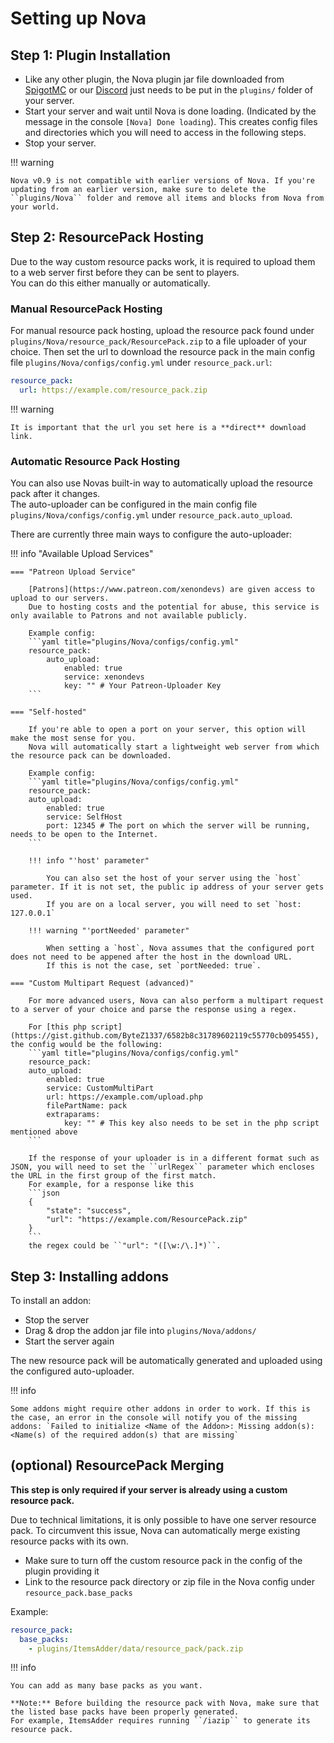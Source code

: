 # Setting up Nova

## Step 1: Plugin Installation

* Like any other plugin, the Nova plugin jar file downloaded from [SpigotMC](https://www.spigotmc.org/resources/93648/) or our [Discord](https://discord.gg/hnEknVWvUe) just needs to be put in the ``plugins/`` folder of your server.
* Start your server and wait until Nova is done loading. (Indicated by the message in the console `[Nova] Done loading`). This creates config files and directories which you will need to access in the following steps.
* Stop your server.

!!! warning

    Nova v0.9 is not compatible with earlier versions of Nova. If you're updating from an earlier version, make sure to delete the ``plugins/Nova`` folder and remove all items and blocks from Nova from your world.

## Step 2: ResourcePack Hosting

Due to the way custom resource packs work, it is required to upload them to a web server first before they can be sent to players.  
You can do this either manually or automatically.

### Manual ResourcePack Hosting

For manual resource pack hosting, upload the resource pack found under ``plugins/Nova/resource_pack/ResourcePack.zip`` to a file uploader of your choice.
Then set the url to download the resource pack in the main config file ``plugins/Nova/configs/config.yml`` under ``resource_pack.url``:

```yaml title="plugins/Nova/configs/config.yml"
resource_pack:
  url: https://example.com/resource_pack.zip
```

!!! warning

    It is important that the url you set here is a **direct** download link.

### Automatic Resource Pack Hosting

You can also use Novas built-in way to automatically upload the resource pack after it changes.  
The auto-uploader can be configured in the main config file ``plugins/Nova/configs/config.yml`` under ``resource_pack.auto_upload``.

There are currently three main ways to configure the auto-uploader:

!!! info "Available Upload Services"

    === "Patreon Upload Service"
    
        [Patrons](https://www.patreon.com/xenondevs) are given access to upload to our servers.
        Due to hosting costs and the potential for abuse, this service is only available to Patrons and not available publicly.
    
        Example config:
        ```yaml title="plugins/Nova/configs/config.yml"
        resource_pack:
            auto_upload:
                enabled: true
                service: xenondevs
                key: "" # Your Patreon-Uploader Key
        ```
    
    === "Self-hosted"
    
        If you're able to open a port on your server, this option will make the most sense for you.
        Nova will automatically start a lightweight web server from which the resource pack can be downloaded.
    
        Example config:
        ```yaml title="plugins/Nova/configs/config.yml"
        resource_pack:
        auto_upload:
            enabled: true
            service: SelfHost
            port: 12345 # The port on which the server will be running, needs to be open to the Internet.
        ```
    
        !!! info "'host' parameter"
    
            You can also set the host of your server using the `host` parameter. If it is not set, the public ip address of your server gets used.
            If you are on a local server, you will need to set `host: 127.0.0.1`
    
        !!! warning "'portNeeded' parameter"
    
            When setting a `host`, Nova assumes that the configured port does not need to be appened after the host in the download URL.
            If this is not the case, set `portNeeded: true`.
    
    === "Custom Multipart Request (advanced)"
    
        For more advanced users, Nova can also perform a multipart request to a server of your choice and parse the response using a regex.
    
        For [this php script](https://gist.github.com/ByteZ1337/6582b8c31789602119c55770cb095455), the config would be the following:
        ```yaml title="plugins/Nova/configs/config.yml"
        resource_pack:
        auto_upload:
            enabled: true
            service: CustomMultiPart
            url: https://example.com/upload.php
            filePartName: pack
            extraparams:
                key: "" # This key also needs to be set in the php script mentioned above
        ```
    
        If the response of your uploader is in a different format such as JSON, you will need to set the ``urlRegex`` parameter which encloses the URL in the first group of the first match.
        For example, for a response like this 
        ```json
        {
            "state": "success",
            "url": "https://example.com/ResourcePack.zip"
        }
        ```
        the regex could be ``"url": "([\w:/\.]*)``.

## Step 3: Installing addons

To install an addon:

* Stop the server
* Drag & drop the addon jar file into ``plugins/Nova/addons/``
* Start the server again

The new resource pack will be automatically generated and uploaded using the configured auto-uploader.

!!! info

    Some addons might require other addons in order to work. If this is the case, an error in the console will notify you of the missing addons: `Failed to initialize <Name of the Addon>: Missing addon(s): <Name(s) of the required addon(s) that are missing`

## (optional) ResourcePack Merging

**This step is only required if your server is already using a custom resource pack.**

Due to technical limitations, it is only possible to have one server resource pack. To circumvent this issue, Nova can automatically merge existing resource packs with its own.

* Make sure to turn off the custom resource pack in the config of the plugin providing it
* Link to the resource pack directory or zip file in the Nova config under ``resource_pack.base_packs``

Example:
```yaml title="plugins/Nova/configs/config.yml"
resource_pack:
  base_packs:
    - plugins/ItemsAdder/data/resource_pack/pack.zip
```

!!! info

    You can add as many base packs as you want.

    **Note:** Before building the resource pack with Nova, make sure that the listed base packs have been properly generated.
    For example, ItemsAdder requires running ``/iazip`` to generate its resource pack.
